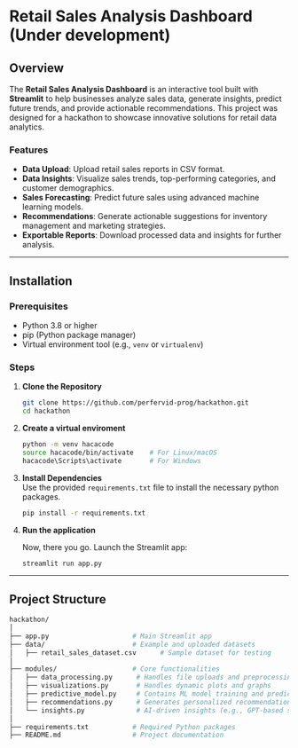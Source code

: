 # Retail Sales Analysis Dashboard (Under development)

## Overview
The **Retail Sales Analysis Dashboard** is an interactive tool built with **Streamlit** to help businesses analyze sales data, generate insights, predict future trends, and provide actionable recommendations. This project was designed for a hackathon to showcase innovative solutions for retail data analytics.

### Features
- **Data Upload**: Upload retail sales reports in CSV format.
- **Data Insights**: Visualize sales trends, top-performing categories, and customer demographics.
- **Sales Forecasting**: Predict future sales using advanced machine learning models.
- **Recommendations**: Generate actionable suggestions for inventory management and marketing strategies.
- **Exportable Reports**: Download processed data and insights for further analysis.

---

## Installation

### Prerequisites
- Python 3.8 or higher
- pip (Python package manager)
- Virtual environment tool (e.g., `venv` or `virtualenv`)

### Steps

1. **Clone the Repository**

   ```bash
   git clone https://github.com/perfervid-prog/hackathon.git
   cd hackathon
   ```
2. **Create a virtual enviroment**

    ```bash
    python -m venv hacacode
    source hacacode/bin/activate    # For Linux/macOS
    hacacode\Scripts\activate       # For Windows
    ```

3. **Install Dependencies**<br>
    Use the provided `requirements.txt` file to install the necessary python packages.

    ```bash
    pip install -r requirements.txt
    ```

4. **Run the application**<br>

    Now, there you go. Launch the Streamlit app:

    ```bash
    streamlit run app.py
    ```
---

## Project Structure

```bash
hackathon/
│
├── app.py                     # Main Streamlit app
├── data/                      # Example and uploaded datasets
│   ├── retail_sales_dataset.csv      # Sample dataset for testing
│
├── modules/                   # Core functionalities
│   ├── data_processing.py      # Handles file uploads and preprocessing
│   ├── visualizations.py       # Handles dynamic plots and graphs
│   ├── predictive_model.py     # Contains ML model training and predictions
│   ├── recommendations.py      # Generates personalized recommendations
│   └── insights.py             # AI-driven insights (e.g., GPT-based summaries)
│
├── requirements.txt           # Required Python packages
├── README.md                  # Project documentation
```

